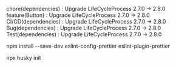 chore(dependencies) : Upgrade LifeCycleProcess 2.7.0 -> 2.8.0
feature(Button) : Upgrade LifeCycleProcess 2.7.0 -> 2.8.0
CI/CD(dependencies) : Upgrade LifeCycleProcess 2.7.0 -> 2.8.0
Bug(dependencies) : Upgrade LifeCycleProcess 2.7.0 -> 2.8.0
Test(dependencies) : Upgrade LifeCycleProcess 2.7.0 -> 2.8.0


npm install --save-dev eslint-config-prettier eslint-plugin-prettier

npx husky init